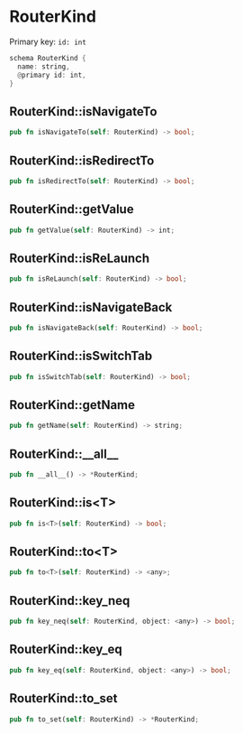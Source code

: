 # RouterKind

Primary key: `id: int`

```rust
schema RouterKind {
  name: string,
  @primary id: int,
}
```
## RouterKind::isNavigateTo

```rust
pub fn isNavigateTo(self: RouterKind) -> bool;
```
## RouterKind::isRedirectTo

```rust
pub fn isRedirectTo(self: RouterKind) -> bool;
```
## RouterKind::getValue

```rust
pub fn getValue(self: RouterKind) -> int;
```
## RouterKind::isReLaunch

```rust
pub fn isReLaunch(self: RouterKind) -> bool;
```
## RouterKind::isNavigateBack

```rust
pub fn isNavigateBack(self: RouterKind) -> bool;
```
## RouterKind::isSwitchTab

```rust
pub fn isSwitchTab(self: RouterKind) -> bool;
```
## RouterKind::getName

```rust
pub fn getName(self: RouterKind) -> string;
```
## RouterKind::\_\_all\_\_

```rust
pub fn __all__() -> *RouterKind;
```
## RouterKind::is\<T\>

```rust
pub fn is<T>(self: RouterKind) -> bool;
```
## RouterKind::to\<T\>

```rust
pub fn to<T>(self: RouterKind) -> <any>;
```
## RouterKind::key\_neq

```rust
pub fn key_neq(self: RouterKind, object: <any>) -> bool;
```
## RouterKind::key\_eq

```rust
pub fn key_eq(self: RouterKind, object: <any>) -> bool;
```
## RouterKind::to\_set

```rust
pub fn to_set(self: RouterKind) -> *RouterKind;
```
